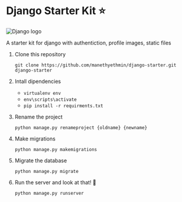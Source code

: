 # Django Starter Kit ⭐

![Django logo](https://1000logos.net/wp-content/uploads/2020/08/Django-Logo.png)

A starter kit for django with authentiction, profile images, static files

1. Clone this repository

      ```git clone https://github.com/manethyethmin/django-starter.git django-starter```

1. Intall dipendencies

      - ```virtualenv env```
      - ```env\scripts\activate```
      - ```pip install -r requirments.txt```

1. Rename the project

      ```python manage.py renameproject {oldname} {newname}```

1. Make migrations

      ```python manage.py makemigrations```

1. Migrate the database

      ```python manage.py migrate```

1. Run the server and look at that! 🚀

      ```python manage.py runserver```
